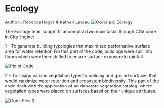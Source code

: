 # Ecology
Authors: Rebecca Hager & Nathan Laveau
![Cover pic Ecology](https://user-images.githubusercontent.com/93105936/151720369-88e30ada-6e90-4427-b94a-47c210c7c207.jpg)


 
The Ecology team sought to accomplish two main tasks through CGA code in City Engine: 

1 - To generate building typologies that maximized performative surface area for water retention
For this part of the code, buildings were split into floors which were then shifted to ensure surface exposure to rainfall.  

![Pic of Code](https://user-images.githubusercontent.com/93105936/151719522-3004390c-a466-4b1e-af6b-87735ce0cfe7.jpg)


2 - To assign various vegetation types to building and ground surfaces that would maximize water retention and ecosystem biodiversity.
This part of the code dealt with the application of an elaborate vegetation catalog, where vegetation types were placed on surfaces based on their unique attributes.

![Code Pics 2](https://user-images.githubusercontent.com/93105936/151719993-4b4a2b76-b2a7-4ab1-a3d3-5d375031f6d6.jpg)
